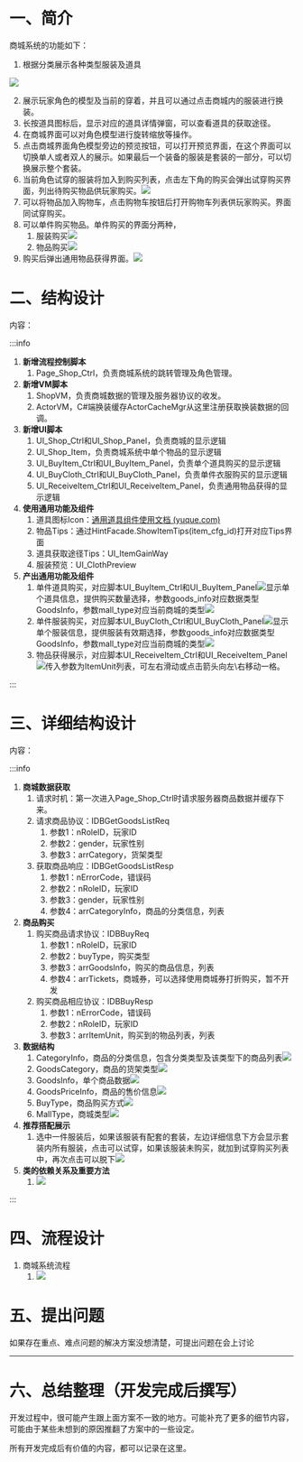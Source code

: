 # 一、简介
商城系统的功能如下：

1. 根据分类展示各种类型服装及道具

![](https://cdn.nlark.com/yuque/0/2024/png/38390214/1728630413346-5a29bd03-1b80-4958-bea9-ae21e0611065.png?x-oss-process=image%2Fformat%2Cwebp%2Fresize%2Cw_1125%2Climit_0)

2. 展示玩家角色的模型及当前的穿着，并且可以通过点击商城内的服装进行换装。
3. 长按道具图标后，显示对应的道具详情弹窗，可以查看道具的获取途径。
4. 在商城界面可以对角色模型进行旋转缩放等操作。
5. 点击商城界面角色模型旁边的预览按钮，可以打开预览界面，在这个界面可以切换单人或者双人的展示。如果最后一个装备的服装是套装的一部分，可以切换展示整个套装。
6. 当前角色试穿的服装将加入到购买列表，点击左下角的购买会弹出试穿购买界面，列出待购买物品供玩家购买。![](https://cdn.nlark.com/yuque/0/2024/png/38390214/1721811002087-de4fc290-bd1b-4138-a22f-51dce7108aaa.png?x-oss-process=image%2Fformat%2Cwebp)
7. 可以将物品加入购物车，点击购物车按钮后打开购物车列表供玩家购买。界面同试穿购买。
8. 可以单件购买物品。单件购买的界面分两种，
    1. 服装购买![](https://cdn.nlark.com/yuque/0/2024/png/38390214/1722245822828-9e3ddb1e-3f93-442c-b78a-625735a03d0f.png?x-oss-process=image%2Fformat%2Cwebp%2Fresize%2Cw_1125%2Climit_0)
    2. 物品购买![](https://cdn.nlark.com/yuque/0/2024/png/38390214/1721811026168-77d6be04-d524-4714-9a0a-93c78cc8122c.png?x-oss-process=image%2Fformat%2Cwebp)
9. 购买后弹出通用物品获得界面。![](https://cdn.nlark.com/yuque/0/2024/png/38390214/1721034511305-92afb180-6bab-4834-b7cb-dfee159abce5.png?x-oss-process=image%2Fformat%2Cwebp%2Fresize%2Cw_1125%2Climit_0)



# 二、结构设计
内容：

:::info
1. **新增流程控制脚本**
    1. Page_Shop_Ctrl，负责商城系统的跳转管理及角色管理。
2. **新增VM脚本**
    1. ShopVM，负责商城数据的管理及服务器协议的收发。
    2. ActorVM，C#端换装缓存ActorCacheMgr从这里注册获取换装数据的回调。
3. **新增UI脚本**
    1. UI_Shop_Ctrl和UI_Shop_Panel，负责商城的显示逻辑
    2. UI_Shop_Item，负责商城系统中单个物品的显示逻辑
    3. UI_BuyItem_Ctrl和UI_BuyItem_Panel，负责单个道具购买的显示逻辑
    4. UI_BuyCloth_Ctrl和UI_BuyCloth_Panel，负责单件衣服购买的显示逻辑
    5. UI_ReceiveItem_Ctrl和UI_ReceiveItem_Panel，负责通用物品获得的显示逻辑
4. **使用通用功能及组件**
    1. 道具图标Icon：[通用道具组件使用文档 (yuque.com)](https://snh48group.yuque.com/lw0nsy/zeet2g/axzgdnh487gl3y12)
    2. 物品Tips：通过HintFacade.ShowItemTips(item_cfg_id)打开对应Tips界面
    3. 道具获取途径Tips：UI_ItemGainWay
    4. 服装预览：UI_ClothPreview
5. **产出通用功能及组件**
    1. 单件道具购买，对应脚本UI_BuyItem_Ctrl和UI_BuyItem_Panel![](https://cdn.nlark.com/yuque/0/2024/png/38390214/1721811026168-77d6be04-d524-4714-9a0a-93c78cc8122c.png?x-oss-process=image%2Fformat%2Cwebp%2Fresize%2Cw_1125%2Climit_0)显示单个道具信息，提供购买数量选择，参数goods_info对应数据类型GoodsInfo，参数mall_type对应当前商城的类型![](https://cdn.nlark.com/yuque/0/2024/png/35004992/1728961113092-2f6f31ce-711d-453a-b001-e9c32f2153f0.png)
    2. 单件服装购买，对应脚本UI_BuyCloth_Ctrl和UI_BuyCloth_Panel![](https://cdn.nlark.com/yuque/0/2024/png/38390214/1722245822828-9e3ddb1e-3f93-442c-b78a-625735a03d0f.png?x-oss-process=image%2Fformat%2Cwebp%2Fresize%2Cw_1125%2Climit_0%2Fresize%2Cw_1125%2Climit_0)显示单个服装信息，提供服装有效期选择，参数goods_info对应数据类型GoodsInfo，参数mall_type对应当前商城的类型![](https://cdn.nlark.com/yuque/0/2024/png/35004992/1728961129697-9aaad366-3859-4b33-9fef-94af61a37aa0.png)
    3. 物品获得展示，对应脚本UI_ReceiveItem_Ctrl和UI_ReceiveItem_Panel![](https://cdn.nlark.com/yuque/0/2024/png/38390214/1721034511305-92afb180-6bab-4834-b7cb-dfee159abce5.png?x-oss-process=image%2Fformat%2Cwebp%2Fresize%2Cw_1125%2Climit_0%2Fresize%2Cw_1125%2Climit_0)传入参数为ItemUnit列表，可左右滑动或点击箭头向左\右移动一格。

:::



# 三、详细结构设计
内容：

:::info
1. **商城数据获取**
    1. 请求时机：第一次进入Page_Shop_Ctrl时请求服务器商品数据并缓存下来。
    2. 请求商品协议：IDBGetGoodsListReq
        1. 参数1：nRoleID，玩家ID
        2. 参数2：gender，玩家性别
        3. 参数3：arrCategory，货架类型
    3. 获取商品响应：IDBGetGoodsListResp
        1. 参数1：nErrorCode，错误码
        2. 参数2：nRoleID，玩家ID
        3. 参数3：gender，玩家性别
        4. 参数4：arrCategoryInfo，商品的分类信息，列表
2. **商品购买**
    1. 购买商品请求协议：IDBBuyReq
        1. 参数1：nRoleID，玩家ID
        2. 参数2：buyType，购买类型
        3. 参数3：arrGoodsInfo，购买的商品信息，列表
        4. 参数4：arrTickets，商城券，可以选择使用商城券打折购买，暂不开发
    2. 购买商品相应协议：IDBBuyResp
        1. 参数1：nErrorCode，错误码
        2. 参数2：nRoleID，玩家ID
        3. 参数3：arrItemUnit，购买到的物品列表，列表
3. **数据结构**
    1. CategoryInfo，商品的分类信息，包含分类类型及该类型下的商品列表![](https://cdn.nlark.com/yuque/0/2024/png/35004992/1728884292278-6175c523-c5b7-4db5-a9d1-f50a245cdc26.png)
    2. GoodsCategory，商品的货架类型![](https://cdn.nlark.com/yuque/0/2024/png/35004992/1728884410185-71754d91-887e-484d-b691-f94d592e04b1.png)
    3. GoodsInfo，单个商品数据![](https://cdn.nlark.com/yuque/0/2024/png/35004992/1728884449918-543d3a9c-ce3a-4f6f-9a23-320be6c1d458.png)
    4. GoodsPriceInfo，商品的售价信息![](https://cdn.nlark.com/yuque/0/2024/png/35004992/1728884492075-6d177f7b-b197-4d9b-ab6b-44f3222bc5e6.png)
    5. BuyType，商品购买方式![](https://cdn.nlark.com/yuque/0/2024/png/35004992/1728884547391-7ff09089-00a5-4ec4-b57b-0ce42668649a.png)
    6. MallType，商城类型![](https://cdn.nlark.com/yuque/0/2024/png/35004992/1728961179032-55f349d7-bbd6-4571-aec9-ba8e99ba5d3a.png)
4. **推荐搭配展示**
    1. 选中一件服装后，如果该服装有配套的套装，左边详细信息下方会显示套装内所有服装，点击可以试穿，如果该服装未购买，就加到试穿购买列表中，再次点击可以脱下![](https://cdn.nlark.com/yuque/0/2024/png/35004992/1728887658839-3c5a5bbc-fe3c-46d4-88de-722b6ed90d1c.png)
5. **类的依赖关系及重要方法**
    1. ![](https://cdn.nlark.com/yuque/0/2024/png/35004992/1728961463257-e274f836-b9d1-467d-a58a-0eec502e22f5.png)

:::

# 四、流程设计
1. 商城系统流程
    1. ![](https://cdn.nlark.com/yuque/0/2024/png/35004992/1728957255568-404f319b-5c29-4e92-8a26-64627258867d.png)



# 五、提出问题
如果存在重点、难点问题的解决方案没想清楚，可提出问题在会上讨论



---

# 六、总结整理（开发完成后撰写）
开发过程中，很可能产生跟上面方案不一致的地方。可能补充了更多的细节内容，可能由于某些未想到的原因推翻了方案中的一些设定。

所有开发完成后有价值的内容，都可以记录在这里。

